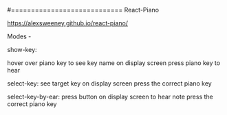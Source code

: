 #============================ React-Piano

https://alexsweeney.github.io/react-piano/

Modes - 

show-key:

hover over piano key to see key name on display screen
press piano key to hear

select-key:
see target key on display screen
press the correct piano key

select-key-by-ear:
press button on display screen to hear note
press the correct piano key